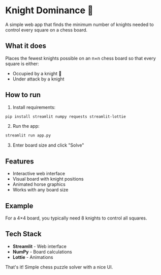 # Knight Dominance 🐴

A simple web app that finds the minimum number of knights needed to control every square on a chess board.

## What it does

Places the fewest knights possible on an n×n chess board so that every square is either:
- Occupied by a knight 🐴
- Under attack by a knight

## How to run

1. Install requirements:
```bash
pip install streamlit numpy requests streamlit-lottie
```

2. Run the app:
```bash
streamlit run app.py
```

3. Enter board size and click "Solve"

## Features

- Interactive web interface
- Visual board with knight positions
- Animated horse graphics
- Works with any board size

## Example

For a 4×4 board, you typically need 8 knights to control all squares.

## Tech Stack

- **Streamlit** - Web interface
- **NumPy** - Board calculations  
- **Lottie** - Animations

That's it! Simple chess puzzle solver with a nice UI.
